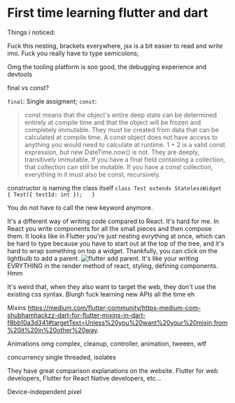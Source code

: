 # First time learning flutter and dart

Things i noticed:

Fuck this nesting, brackets everywhere, jsx is a bit easier to read and write imo.
Fuck you really have to type semicolons;

Omg the tooling platform is soo good, the debugging experience and devtools


final vs const?

`final`: Single assigment;
`const`: 
> const means that the object's entire deep state can be determined entirely at compile time and that the object will be frozen and completely immutable.
>They must be created from data that can be calculated at compile time. A const object does not have access to anything you would need to calculate at runtime. 1 + 2 is a valid const expression, but new DateTime.now() is not. 
>They are deeply, transitively immutable. If you have a final field containing a collection, that collection can still be mutable. If you have a const collection, everything in it must also be const, recursively. 

constructor is naming the class itself
`class Test extends StatelessWidget {
	Test({ testId: int });	
}`

You do not have to call the new keyword anymore.





It's a different way of writing code compared to React.
It's hard for me. In React you write components for all the small pieces and then compose them.
It looks like in Flutter you're just nesting evrything at once, which can be hard to type because you have to start out at the top of the tree, and it's hard to wrap something on top a widget. Thankfully, you can click on the lightbulb to add a parent. ![flutter add parent](images/flutter_add_parent.svg).
It's like your writing EVRYTHING in the render method of react, styling, defining components. Hmm



It's weird that, when they also want to target the web, they don't use the existing css syntax. Blurgh fuck learning new APIs all the time eh



Mixins
https://medium.com/flutter-community/https-medium-com-shubhamhackzz-dart-for-flutter-mixins-in-dart-f8bb10a3d341#targetText=Unless%20you%20want%20your%20mixin,from%20it%20in%20other%20way.


Animations omg complex, cleanup, controller, animation, tweeen, wtf


concurrency
single threaded, isolates


They have great comparison explanations on the website. Flutter for web developers, Flutter for React Native developers, etc...


Device-independent pixel


